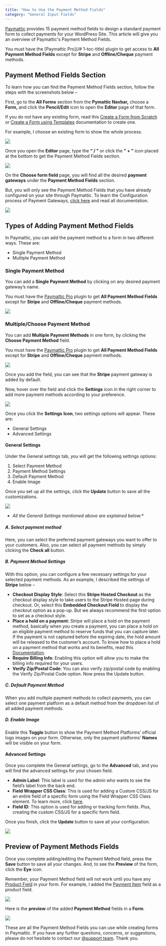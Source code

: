 ```yaml
---
title: "How to Use the Payment Method Fields"
category: "General Input Fields"
---
```

[Paymattic](https://paymattic.com/) provides 15 payment method fields to design a standard payment form to collect payments for your WordPress Site. This article will give you an overview of Paymattic's Payment Method Fields.

You must have the [Paymattic Pro](/# 1-toc-title) plugin to get access to **All Payment Method Fields** except for **Stripe** and **Offline/Cheque** payment methods.

## Payment Method Fields Section

To learn how you can find the Payment Method Fields section, follow the steps with the screenshots below –

First, go to the **All Forms** section from the **Pymattic Navbar,** choose a **Form,** and click the **Pencil/Edit** icon to open the **Editor** page of that form.

If you do not have any existing form, read this [Create a Form from Scratch](/how-to-create-a-form-from-scratch-with-paymattic) or [Create a Form using Templates](/simple-form-templates) documentation to create one.

For example, I choose an existing form to show the whole process.

![](/images/general-input-fields/how-to-use-the-payment-method-fields-section/open-desired-form-1-scaled.webp)

Once you open the **Editor** page, type the **“ / ”** or click the **“ + ”** icon placed at the bottom to get the Payment Method Fields section.

![](/images/general-input-fields/how-to-use-the-payment-method-fields-section/type-2222-or-click-2222-to-get-payment-method-fields.webp)

On the **Choose form field** page, you will find all the desired **payment gateways** under the **Payment Method Fields** section.

But, you will only see the Payment Method Fields that you have already configured on your site through Paymattic. To learn the Configuration process of Payment Gateways, [click here](/payment-method-fields/all-payment-method) and read all documentation.

![](/images/general-input-fields/how-to-use-the-payment-method-fields-section/All-Payment-Method-Fields-2.webp)

## Types of Adding Payment Method Fields

In Paymattic, you can add the payment method to a form in two different ways. These are:
- Single Payment Method
- Multiple Payment Method

### Single Payment Method

You can add a **Single Payment Method** by clicking on any desired payment gateway’s name.

You must have the [Paymattic Pro](/how-to-install-and-activate-paymattic-in-wordpress) plugin to get **All Payment Method Fields** except for **Stripe** and **Offline/Cheque** payment methods.

![](/images/general-input-fields/how-to-use-the-payment-method-fields-section/Payment-Method-Fields.webp)

### Multiple/Choose Payment Method

You can add **Multiple Payment Methods** in one form, by clicking the **Choose Payment Method** field.

You must have the [Paymattic Pro](/how-to-install-and-activate-paymattic-in-wordpress) plugin to get **All Payment Method Fields** except for **Stripe** and **Offline/Cheque** payment methods.

![](/images/general-input-fields/how-to-use-the-payment-method-fields-section/Choose-Payment-Method-Fields-1.webp)

Once you add the field, you can see that the **Stripe** payment gateway is added by default.

Now, hover over the field and click the **Settings** icon in the right corner to add more payment methods according to your preference.

![](/images/general-input-fields/how-to-use-the-payment-method-fields-section/Settings-Icon-of-Payment-Method-field.webp)

Once you click the **Settings** **Icon**, two settings options will appear. These are:
- General Settings
- Advanced Settings

#### General Settings

Under the General settings tab, you will get the following settings options:

1. Select Payment Method
2. Payment Method Settings
3. Default Payment Method
4. Enable Image

Once you set up all the settings, click the **Update** button to save all the customizations.

![](/images/general-input-fields/how-to-use-the-payment-method-fields-section/General-Settings-of-Stripe.webp)
- *All the General Settings mentioned above are explained below:**

##### A. Select payment method

Here, you can select the preferred payment gateways you want to offer to your customers.
Also, you can select all payment methods by simply clicking the **Check all** button.

##### B. Payment Method Settings

With this option, you can configure a few necessary settings for your selected payment methods. As an example, I described the settings of **Stripe** below –
- **Checkout Display Style**: Select this **Stripe Hosted Checkout** as the checkout display style to take users to the Stripe Hosted page during checkout. Or, select this **Embedded Checkout Field** to display the checkout option as a pop-up. But we always recommend the first option to set as a checkout style.
- **Place a hold on a payment**: Stripe will place a hold on the payment method, basically when you create a payment, you can place a hold on an eligible payment method to reserve funds that you can capture later. If the payment is not captured before the expiring date, the hold amount will be released to the customer’s account. To know how to place a hold on a payment method that works and its benefits, read this [Documentation](/stripe-payment-hold-in-paymattic).
- **Require Billing Info**: Enabling this option will allow you to make the billing info required for your users.
- **Verify Zip/Postal Code**: You can also verify zip/postal code by enabling the Verify Zip/Postal Code option. Now press the Update button.

##### C. Default Payment Method

When you add multiple payment methods to collect payments, you can select one payment platform as a default method from the dropdown list of all added payment methods.

##### D. Enable Image

Enable this **Toggle** button to show the Payment Method Platforms’ official logo images on your form. Otherwise, only the payment platforms’ **Names** will be visible on your form.

#### Advanced Settings

Once you complete the General settings, go to the **Advanced** tab, and you will find the advanced settings for your chosen field.
- **Admin Label**: This label is used for the admin who wants to see the field’s label from the back end.
- **Field Wrapper CSS Class**: This is used for adding a Custom CSS/JS for an entire field of a specific form using the Field Wrapper CSS Class element. To learn more, click [here](/how-to-create-custom-css-js-in-wordpress-with-paymattic).
- **Field ID**: This option is used for adding or tracking form fields. Plus, creating the custom CSS/JS for a specific form field.

Once you finish, click the **Update** button to save all your configuration.

![](/images/general-input-fields/how-to-use-the-payment-method-fields-section/Advanced-settings-of-Payment-method-field-1.49.26-AM.webp)

## Preview of Payment Methods Fields

Once you complete adding/editing the Payment Method field, press the **Save** button to save all your changes. And, to see the **Preview** of the form, click the **Eye** icon.

Remember, your Payment Method field will not work until you have any [Product Field](/how-to-use-the-product-fields) in your form. For example, I added the [Payment Item](/how-to-add-payment-item-fields-in-wordpress-with-paymattic) field as a product field.

![](/images/general-input-fields/how-to-use-the-payment-method-fields-section/Save-and-Preview-.webp)

Here is the **preview** of the added **Payment Method** fields in a **Form**.

![](/images/general-input-fields/how-to-use-the-payment-method-fields-section/Preview-of-Payment-Method.webp)

These are all the Payment Method Fields you can use while creating forms in Paymattic.
If you have any further questions, concerns, or suggestions, please do not hesitate to contact our [@support team](https://wpmanageninja.com/support-tickets/?utm_source=wpmn&utm_medium=home&utm_campaign=site#/). Thank you.